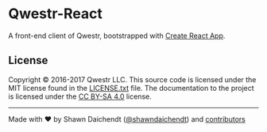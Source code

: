# Qwestr-React

A front-end client of Qwestr, bootstrapped with [Create React App](https://github.com/facebookincubator/create-react-app).

## License

Copyright © 2016-2017 Qwestr LLC. This source code is licensed under the MIT
license found in the [LICENSE.txt](https://github.com/Qwestr/Qwestr/blob/master/LICENSE.txt)
file. The documentation to the project is licensed under the
[CC BY-SA 4.0](http://creativecommons.org/licenses/by-sa/4.0/) license.

---
Made with ♥ by Shawn Daichendt ([@shawndaichendt](https://twitter.com/shawndaichendt)) and [contributors](https://github.com/Qwestr/Qwestr/graphs/contributors)
